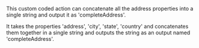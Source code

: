 This custom coded action can concatenate all the address properties into a single string and output it as 'completeAddress'.

It takes the properties 'address', 'city', 'state', 'country' and concatenates them together in a single string and outputs the string as an output named 'completeAddress'.

